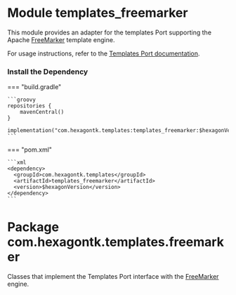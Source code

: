 
# Module templates_freemarker
This module provides an adapter for the templates Port supporting the Apache [FreeMarker] template
engine.

For usage instructions, refer to the [Templates Port documentation](templates.md).

[FreeMarker]: https://freemarker.apache.org

### Install the Dependency

=== "build.gradle"

    ```groovy
    repositories {
        mavenCentral()
    }

    implementation("com.hexagontk.templates:templates_freemarker:$hexagonVersion")
    ```

=== "pom.xml"

    ```xml
    <dependency>
      <groupId>com.hexagontk.templates</groupId>
      <artifactId>templates_freemarker</artifactId>
      <version>$hexagonVersion</version>
    </dependency>
    ```

# Package com.hexagontk.templates.freemarker
Classes that implement the Templates Port interface with the [FreeMarker] engine.
